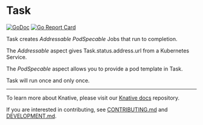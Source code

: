 # Task

[![GoDoc](https://godoc.org/github.com/n3wscott/task?status.svg)](https://godoc.org/github.com/n3wscott/task)
[![Go Report Card](https://goreportcard.com/badge/knative/sample-controller)](https://goreportcard.com/report/knative/sample-controller)

Task creates _Addressable_ _PodSpecable_ Jobs that run to completion.

The _Addressable_ aspect gives Task.status.address.url from a Kubernetes Service.

The _PodSpecable_ aspect allows you to provide a pod template in Task.

Task will run once and only once.

---

To learn more about Knative, please visit our
[Knative docs](https://github.com/knative/docs) repository.

If you are interested in contributing, see [CONTRIBUTING.md](./CONTRIBUTING.md)
and [DEVELOPMENT.md](./DEVELOPMENT.md).
